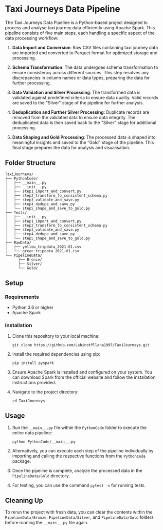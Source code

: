 # Taxi Journeys Data Pipeline

The Taxi Journeys Data Pipeline is a Python-based project designed to process and analyse taxi journey data efficiently using Apache Spark. This pipeline consists of five main steps, each handling a specific aspect of the data processing workflow:

1. **Data Import and Conversion**: Raw CSV files containing taxi journey data are imported and converted to Parquet format for optimized storage and processing.
    
2. **Schema Transformation**: The data undergoes schema transformation to ensure consistency across different sources. This step resolves any discrepancies in column names or data types, preparing the data for further processing.
    
3. **Data Validation and Silver Processing**: The transformed data is validated against predefined criteria to ensure data quality. Valid records are saved to the "Silver" stage of the pipeline for further analysis.
    
4. **Deduplication and Further Silver Processing**: Duplicate records are removed from the validated data to ensure data integrity. The deduplicated data is then saved back to the "Silver" stage for additional processing.
    
5. **Data Shaping and Gold Processing**: The processed data is shaped into meaningful insights and saved to the "Gold" stage of the pipeline. This final stage prepares the data for analysis and visualisation.
    

## Folder Structure

```
TaxiJourneys/
├── PythonCode/
│   ├── __main__.py
│   ├── __init__.py
│   ├── step1_import_and_convert.py
│   ├── step2_transform_to_consistent_schema.py
│   ├── step3_validate_and_save.py
│   ├── step4_dedupe_and_save.py
│   └── step5_shape_and_save_to_gold.py
├── Tests/
│   ├── __init__.py
│   ├── step1_import_and_convert.py
│   ├── step2_transform_to_consistent_schema.py
│   ├── step3_validate_and_save.py
│   ├── step4_dedupe_and_save.py
│   └── step5_shape_and_save_to_gold.py
├── RawData/
│   ├── yellow_tripdata_2021-01.csv
│   └── green_tripdata_2021-01.csv
└── PipelineData/
      ├── Bronze/
      ├── Silver/
      └── Gold/

```
## Setup

### Requirements

- Python 3.6 or higher
- Apache Spark

### Installation

1. Clone this repository to your local machine:

    `git clone https://github.com/LabinotPllana1997/TaxiJourneys.git`

2. Install the required dependencies using pip:

    `pip install pyspark`

3. Ensure Apache Spark is installed and configured on your system. You can download Spark from the official website and follow the installation instructions provided.

4. Navigate to the project directory:
    
    `cd TaxiJourneys`
    

## Usage

1. Run the `__main__.py` file within the `PythonCode` folder to execute the entire data pipeline:

    `python PythonCode/__main__.py`
    
2. Alternatively, you can execute each step of the pipeline individually by importing and calling the respective functions from the `PythonCode` package.
    
3. Once the pipeline is complete, analyze the processed data in the `PipelineData/Gold` directory.

4. For testing, you can use the command `pytest -v` for running tests.
    

## Cleaning Up

To rerun the project with fresh data, you can clear the contents within the `PipelineData/Bronze`, `PipelineData/Silver`, and `PipelineData/Gold` folders before running the `__main__.py` file again.
